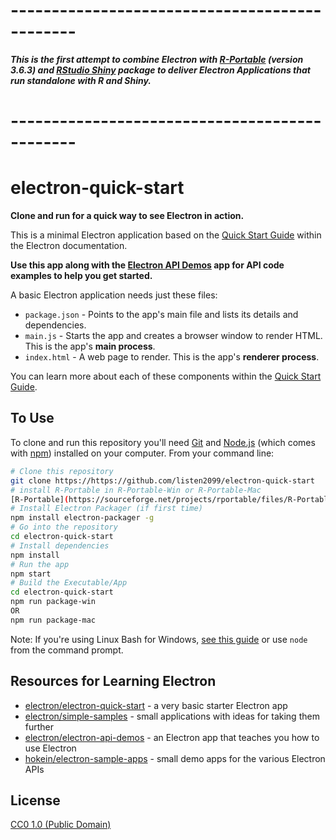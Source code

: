 #
# ----------------------------------------------

***This is the first attempt to combine Electron with [R-Portable](https://sourceforge.net/projects/rportable/files/R-Portable/3.6.3/) (version 3.6.3) and [RStudio Shiny](https://cran.r-project.org/web/packages/shiny/index.html) package to deliver Electron Applications that run standalone with R and Shiny.***

# ----------------------------------------------

#
#
# electron-quick-start

**Clone and run for a quick way to see Electron in action.**

This is a minimal Electron application based on the [Quick Start Guide](https://electronjs.org/docs/tutorial/quick-start) within the Electron documentation.

**Use this app along with the [Electron API Demos](https://electronjs.org/#get-started) app for API code examples to help you get started.**

A basic Electron application needs just these files:

- `package.json` - Points to the app's main file and lists its details and dependencies.
- `main.js` - Starts the app and creates a browser window to render HTML. This is the app's **main process**.
- `index.html` - A web page to render. This is the app's **renderer process**.

You can learn more about each of these components within the [Quick Start Guide](https://electronjs.org/docs/tutorial/quick-start).

## To Use

To clone and run this repository you'll need [Git](https://git-scm.com) and [Node.js](https://nodejs.org/en/download/) (which comes with [npm](http://npmjs.com)) installed on your computer. From your command line:

```bash
# Clone this repository
git clone https://https://github.com/listen2099/electron-quick-start
# install R-Portable in R-Portable-Win or R-Portable-Mac
[R-Portable](https://sourceforge.net/projects/rportable/files/R-Portable/3.6.3/)
# Install Electron Packager (if first time)
npm install electron-packager -g 
# Go into the repository
cd electron-quick-start
# Install dependencies
npm install
# Run the app
npm start
# Build the Executable/App
cd electron-quick-start
npm run package-win
OR
npm run package-mac 
```

Note: If you're using Linux Bash for Windows, [see this guide](https://www.howtogeek.com/261575/how-to-run-graphical-linux-desktop-applications-from-windows-10s-bash-shell/) or use `node` from the command prompt.

## Resources for Learning Electron


- [electron/electron-quick-start](https://github.com/electron/electron-quick-start) - a very basic starter Electron app
- [electron/simple-samples](https://github.com/electron/simple-samples) - small applications with ideas for taking them further
- [electron/electron-api-demos](https://github.com/electron/electron-api-demos) - an Electron app that teaches you how to use Electron
- [hokein/electron-sample-apps](https://github.com/hokein/electron-sample-apps) - small demo apps for the various Electron APIs

## License

[CC0 1.0 (Public Domain)](LICENSE.md)
